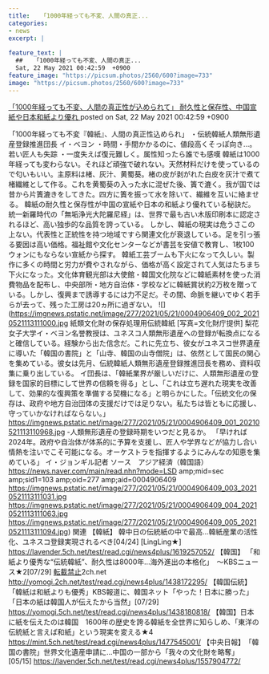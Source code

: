 ```yaml
---
title:   「1000年経っても不変、人間の真正...
categories:
- news
excerpt: |
  
feature_text: |
  ##   「1000年経っても不変、人間の真正...
  Sat, 22 May 2021 00:42:59  +0900
feature_image: "https://picsum.photos/2560/600?image=733"
image: "https://picsum.photos/2560/600?image=733"
---
```


[  「1000年経っても不変、人間の真正性が込められて」 耐久性と保存性、中国宣紙や日本和紙より優れ  ](https://lavender.5ch.net/test/read.cgi/news4plus/1621611779/)
posted on Sat, 22 May 2021 00:42:59  +0900

<!--more-->

「1000年経っても不変『韓紙』、人間の真正性込められ」 ・伝統韓紙人類無形遺産登録推進団長 イ・ベヨン ・時間・手間かかるのに、値段高くそっぽ向き…。若い匠人も失踪 ・一度失えば復元難しく。属性知ったら誰でも感嘆 韓紙は1000年経っても変わらない。それほど頑強で破れない。天然材料だけを使っているので匂いもいい。主原料は楮、灰汁、黄蜀葵。楮の皮が剥がれた白皮を灰汁で煮て楮繊維として作る。これを黄蜀葵の入った水に混ぜた後、簀で漉く。我が国では昔から片簀漉きをしてきた。四方に簀を振って水を除いて、繊維を互いに絡ませる。 韓紙の耐久性と保存性が中国の宣紙や日本の和紙より優れている秘訣だ。統一新羅時代の「無垢浄光大陀羅尼経」は、世界で最も古い木版印刷本に認定されるほど、高い独歩的な品質を誇っている。 しかし、韓紙の現実は危うさこの上ない。代表性と正統性を持つ地域ですら関連文化が衰退している。足を引っ張る要因は高い価格。福祉館や文化センターなどが書芸を安値で教育し、1枚100ウォンにもならない宣紙から探す。 韓紙工芸ブームも下火になって久しい。製作に多くの時間と労力が費やされながら、価格が高く設定されて人気はたちまち下火になった。文化体育観光部は大使館・韓国文化院などに韓紙素材を使った消費物品を配布し、中央部所・地方自治体・学校などに韓紙賞状約2万枚を贈っている。しかし、復興まで誘導するには力不足だ。その間、命脈を継いでゆく若手らが去って、残った工房は20ヵ所に過ぎない。 ![](https://imgnews.pstatic.net/image/277/2021/05/21/0004906409_002_20210521113111000.jpg 紙類文化財の保存処理用伝統韓紙 [写真=文化財庁提供] 梨花女子大学イ・ベヨン名誉教授は、ユネスコ人類無形遺産への登録が転換点になると確信している。経験から出た信念だ。これに先立ち、彼女がユネスコ世界遺産に導いた「韓国の書院」と「山寺、韓国の山寺僧院」は、依然として国民の関心を集めている。彼女は先月、伝統韓紙人類無形遺産登録推進団長を務め、資料収集に乗り出している。 イ団長は、「韓紙業界が厳しいだけに、人類無形遺産の登録を国家的目標にして世界の信頼を得る」とし、「これは立ち遅れた現実を改善して、効果的な復興策を準備する契機になる」と明らかにした。「伝統文化の保存は、政府や地方自治団体の支援だけでは足りない。私たちは皆ともに応援し、守っていかなければならない。」 https://imgnews.pstatic.net/image/277/2021/05/21/0004906409_001_20210521113110968.jpg -人類無形遺産の登録時期をいつだと見るか。 「早ければ2024年。政府や自治体が体系的に予算を支援し、匠人や学界などが協力し合い情熱を注いでこそ可能になる。オーケストラを指揮するようにみんなの知恵を集めている」 イ・ジョンギル記者 ソース　アジア経済（韓国語） https://news.naver.com/main/read.nhn?mode=LSD amp;mid=sec amp;sid1=103 amp;oid=277 amp;aid=0004906409 https://imgnews.pstatic.net/image/277/2021/05/21/0004906409_003_20210521113111031.jpg https://imgnews.pstatic.net/image/277/2021/05/21/0004906409_004_20210521113111063.jpg https://imgnews.pstatic.net/image/277/2021/05/21/0004906409_005_20210521113111094.jpg) 関連 【韓紙】 韓中日の伝統紙の中で最高…韓紙産業の活性化、ユネスコ登録実現されるべき[04/24] [LingLing★] https://lavender.5ch.net/test/read.cgi/news4plus/1619257052/ 【韓国】 「和紙より優秀な“伝統韓紙”、耐久性は8000年…海外進出の本格化」　〜KBSニュース★2[07/29] [転載禁止](c)2ch.net http://yomogi.2ch.net/test/read.cgi/news4plus/1438172295/ 【韓国伝統】 「韓紙は和紙よりも優秀」KBS報道に、韓国ネット「やった！日本に勝った」「日本の紙は韓国人が伝えたから当然」[07/29] https://yomogi.5ch.net/test/read.cgi/news4plus/1438180818/ 【韓国】日本に紙を伝えたのは韓国　1600年の歴史を誇る韓紙を全世界に知らしめ、「東洋の伝統紙と言えば和紙」という現実を変える★4 https://mint.5ch.net/test/read.cgi/news4plus/1477545001/ 【中央日報】　「韓国の書院」世界文化遺産申請に…中国の一部から「我々の文化財を略奪」　[05/15] https://lavender.5ch.net/test/read.cgi/news4plus/1557904772/
